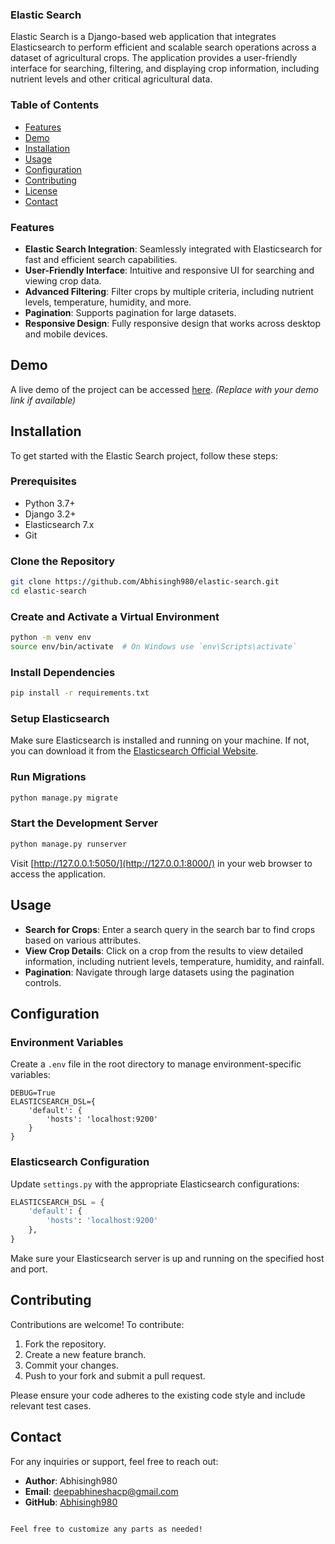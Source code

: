 ### Elastic Search

Elastic Search is a Django-based web application that integrates Elasticsearch to perform efficient and scalable search operations across a dataset of agricultural crops. The application provides a user-friendly interface for searching, filtering, and displaying crop information, including nutrient levels and other critical agricultural data.

### Table of Contents

- [Features](#features)
- [Demo](#demo)
- [Installation](#installation)
- [Usage](#usage)
- [Configuration](#configuration)
- [Contributing](#contributing)
- [License](#license)
- [Contact](#contact)

### Features

- **Elastic Search Integration**: Seamlessly integrated with Elasticsearch for fast and efficient search capabilities.
- **User-Friendly Interface**: Intuitive and responsive UI for searching and viewing crop data.
- **Advanced Filtering**: Filter crops by multiple criteria, including nutrient levels, temperature, humidity, and more.
- **Pagination**: Supports pagination for large datasets.
- **Responsive Design**: Fully responsive design that works across desktop and mobile devices.

## Demo

A live demo of the project can be accessed [here](#). *(Replace with your demo link if available)*

## Installation

To get started with the Elastic Search project, follow these steps:

### Prerequisites

- Python 3.7+
- Django 3.2+
- Elasticsearch 7.x
- Git

### Clone the Repository

```bash
git clone https://github.com/Abhisingh980/elastic-search.git
cd elastic-search
```

### Create and Activate a Virtual Environment

```bash
python -m venv env
source env/bin/activate  # On Windows use `env\Scripts\activate`
```

### Install Dependencies

```bash
pip install -r requirements.txt
```

### Setup Elasticsearch

Make sure Elasticsearch is installed and running on your machine. If not, you can download it from the [Elasticsearch Official Website](https://www.elastic.co/elasticsearch/).

### Run Migrations

```bash
python manage.py migrate
```

### Start the Development Server

```bash
python manage.py runserver
```

Visit [http://127.0.0.1:5050/](http://127.0.0.1:8000/) in your web browser to access the application.

## Usage

- **Search for Crops**: Enter a search query in the search bar to find crops based on various attributes.
- **View Crop Details**: Click on a crop from the results to view detailed information, including nutrient levels, temperature, humidity, and rainfall.
- **Pagination**: Navigate through large datasets using the pagination controls.

## Configuration

### Environment Variables

Create a `.env` file in the root directory to manage environment-specific variables:

```env
DEBUG=True
ELASTICSEARCH_DSL={
    'default': {
        'hosts': 'localhost:9200'
    }
}
```

### Elasticsearch Configuration

Update `settings.py` with the appropriate Elasticsearch configurations:

```python
ELASTICSEARCH_DSL = {
    'default': {
        'hosts': 'localhost:9200'
    },
}
```

Make sure your Elasticsearch server is up and running on the specified host and port.

## Contributing

Contributions are welcome! To contribute:

1. Fork the repository.
2. Create a new feature branch.
3. Commit your changes.
4. Push to your fork and submit a pull request.

Please ensure your code adheres to the existing code style and include relevant test cases.

## Contact

For any inquiries or support, feel free to reach out:

- **Author**: Abhisingh980
- **Email**: [deepabhineshacp@gmail.com](mailto:abhinesh)
- **GitHub**: [Abhisingh980](https://github.com/Abhisingh980)
```

Feel free to customize any parts as needed!
